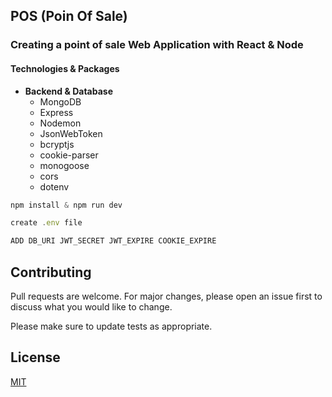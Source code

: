 ## POS (Poin Of Sale)

### **Creating a point of sale Web Application with React & Node**

#### Technologies & Packages

- **Backend & Database**
  - MongoDB
  - Express
  - Nodemon
  - JsonWebToken
  - bcryptjs
  - cookie-parser
  - monogoose
  - cors
  - dotenv

```javascript
npm install & npm run dev

create .env file

ADD DB_URI JWT_SECRET JWT_EXPIRE COOKIE_EXPIRE

```

## Contributing

Pull requests are welcome. For major changes, please open an issue first to discuss what you would like to change.

Please make sure to update tests as appropriate.

## License

[MIT](https://choosealicense.com/licenses/mit/)
